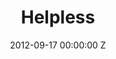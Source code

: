 ---
title: Helpless
image: "/uploads/helpless-01.jpg"
brand: St John's Ambulance
agency: BBH
production-company: Blink
date: 2012-09-17 00:00:00 Z
director: Benito Montorio
with:
imdb:
video: 281612384
layout: project
is-in-production: 
---